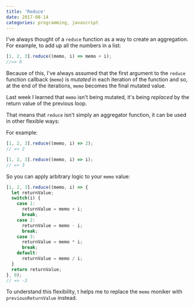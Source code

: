 ```yaml
---
title: 'Reduce'
date: 2017-08-14
categories: programming, javascript
---
```


I've always thought of a `reduce` function as a way to create an aggregation.
For example, to add up all the numbers in a list:

```javascript
[1, 2, 3].reduce((memo, i) => memo + i);
//=> 6
```

Because of this, I've always assumed that the first argument to
the `reduce` function callback (`memo`) is *mutated* in each iteration
of the function and so, at the end of the iterations, `memo` becomes the final
mutated value.

Last week I learned that `memo` isn't being mutated, it's being *replaced*
by the return value of the previous loop.

That means that `reduce` isn't simply an aggregator function, it can be used
in other flexible ways:

For example:

```javascript
[1, 2, 3].reduce((memo, i) => 2);
// => 2
```

```javascript
[1, 2, 3].reduce((memo, i) => i);
// => 3
```

So you can apply arbitrary logic to your `memo` value:

```javascript
[1, 2, 3].reduce((memo, i) => {
  let returnValue;
  switch(i) {
    case 1:
      returnValue = memo + i;
      break;
    case 2:
      returnValue = memo - i;
      break;
    case 3:
      returnValue = memo * i;
      break;
    default:
      returnValue = memo / i;
  }
  return returnValue;
}, 0);
// => -3
```

To understand this flexibility, t helps me to replace the `memo` moniker with `previousReturnValue` instead.

